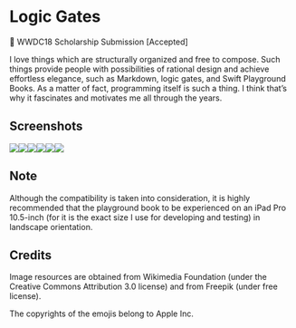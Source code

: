 # Logic Gates

 WWDC18 Scholarship Submission [Accepted] 

I love things which are structurally organized and free to compose. Such things provide people with possibilities of rational design and achieve effortless elegance, such as Markdown, logic gates, and Swift Playground Books. As a matter of fact, programming itself is such a thing. I think that’s why it fascinates and motivates me all through the years.

## Screenshots

![](http://p3b1oqmkp.bkt.clouddn.com/fd27fe02e8f109bbd2fa74aa57fbf7b4.jpg)![](http://p3b1oqmkp.bkt.clouddn.com/e9347848d7445a4db17d4f1f7fdbf5bf.jpg)![](http://p3b1oqmkp.bkt.clouddn.com/2fe3d07efb7473d39ad5fe1958b38e45.jpg)![](http://p3b1oqmkp.bkt.clouddn.com/845b78f50a02f3a9e637928b1932e2c6.jpg)![](http://p3b1oqmkp.bkt.clouddn.com/9636874c5821e739fe476276bc584c1a.jpg)![](http://p3b1oqmkp.bkt.clouddn.com/cfd34789ee12702a84dffda92ac4bf9a.jpg)

## **Note**

Although the compatibility is taken into consideration, it is highly recommended that the playground book to be experienced on an iPad Pro 10.5-inch (for it is the exact size I use for developing and testing) in landscape orientation.



## **Credits**

Image resources are obtained from Wikimedia Foundation (under the Creative Commons Attribution 3.0 license) and from Freepik (under free license).

The copyrights of the emojis belong to Apple Inc.